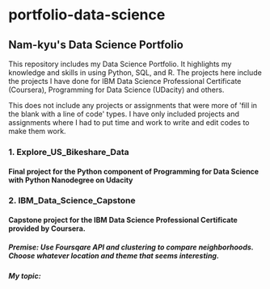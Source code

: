 # portfolio-data-science
## Nam-kyu's Data Science Portfolio
This repository includes my Data Science Portfolio.
It highlights my knowledge and skills in using Python, SQL, and R.
The projects here include the projects I have done for IBM Data Science Professional Certificate (Coursera),
Programming for Data Science (UDacity) and others.

This does not include any projects or assignments that were more of 'fill in the blank with a line of code' types.
I have only included projects and assignments where I had to put time and work to write and edit codes to make them work.

### 1. Explore_US_Bikeshare_Data
#### Final project for the Python component of Programming for Data Science with Python Nanodegree on Udacity

### 2. IBM_Data_Science_Capstone
#### Capstone project for the IBM Data Science Professional Certificate provided by Coursera.
##### Premise: Use Foursqare API and clustering to compare neighborhoods. Choose whatever location and theme that seems interesting.
##### My topic: 
